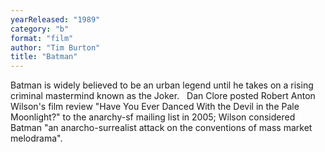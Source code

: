 ```yaml
---
yearReleased: "1989"
category: "b"
format: "film"
author: "Tim Burton"
title: "Batman"
---
```

Batman is widely believed to be an urban legend until he  takes on a rising criminal mastermind known as the Joker.
 
Dan Clore posted Robert Anton Wilson's film review "Have  You Ever Danced With the Devil in the Pale Moonlight?" to the anarchy-sf mailing  list in 2005; Wilson considered Batman "an anarcho-surrealist attack on  the conventions of mass market melodrama".